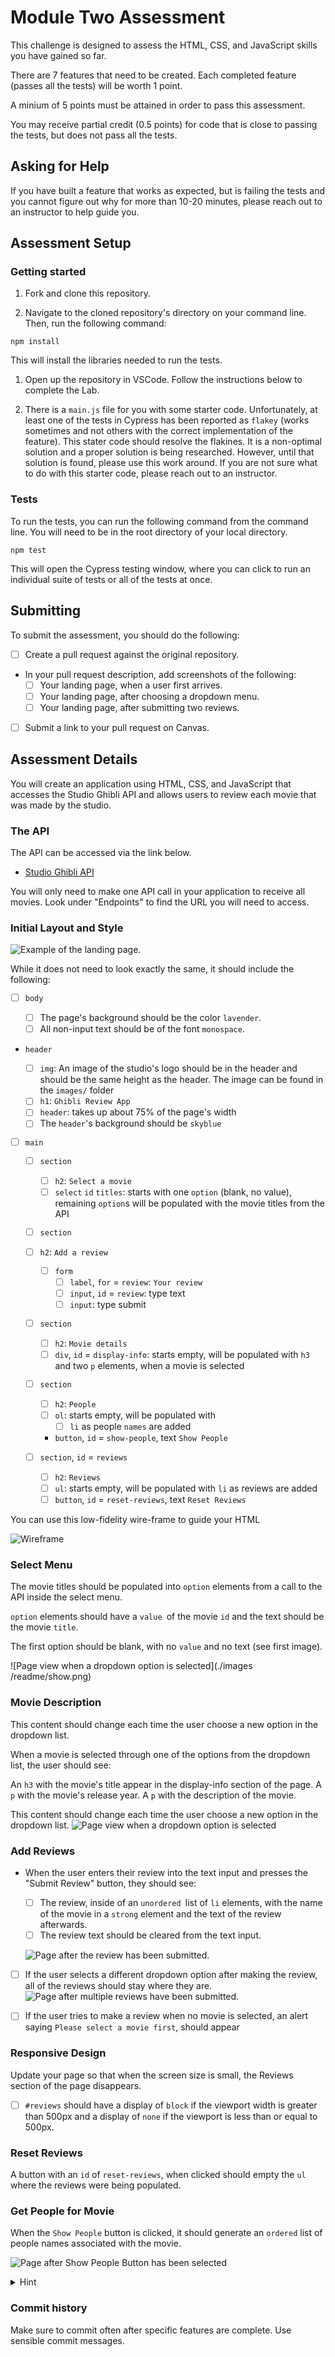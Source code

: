 # Module Two Assessment

This challenge is designed to assess the HTML, CSS, and JavaScript skills you have gained so far.

There are 7 features that need to be created. Each completed feature (passes all the tests) will be worth 1 point.

A minium of 5 points must be attained in order to pass this assessment.

You may receive partial credit (0.5 points) for code that is close to passing the tests, but does not pass all the tests.

## Asking for Help

If you have built a feature that works as expected, but is failing the tests and you cannot figure out why for more than 10-20 minutes, please reach out to an instructor to help guide you. 

## Assessment Setup

### Getting started

1. Fork and clone this repository.

1. Navigate to the cloned repository's directory on your command line. Then, run the following command:

```
npm install
```

This will install the libraries needed to run the tests.

1. Open up the repository in VSCode. Follow the instructions below to complete the Lab.


1. There is a `main.js` file for you with some starter code. Unfortunately, at least one of the tests in Cypress has been reported as `flakey` (works sometimes and not others with the correct implementation of the feature). This  stater code should resolve the flakines. It is a non-optimal solution and a proper solution is being researched. However, until that solution is found, please use this work around. If you are not sure what to do with this starter code, please reach out to an instructor. 

### Tests

To run the tests, you can run the following command from the command line. You will need to be in the root directory of your local directory.

```
npm test
```

This will open the Cypress testing window, where you can click to run an individual suite of tests or all of the tests at once.

## Submitting

To submit the assessment, you should do the following:

- [ ] Create a pull request against the original repository.
- In your pull request description, add screenshots of the following:
  - [ ] Your landing page, when a user first arrives.
  - [ ] Your landing page, after choosing a dropdown menu.
  - [ ] Your landing page, after submitting two reviews.
- [ ] Submit a link to your pull request on Canvas.

## Assessment Details

You will create an application using HTML, CSS, and JavaScript that accesses the Studio Ghibli API and allows users to review each movie that was made by the studio.

### The API

The API can be accessed via the link below.

- [Studio Ghibli API](https://resource-ghibli-api.onrender.com/)

You will only need to make one API call in your application to receive all movies. Look under "Endpoints" to find the URL you will need to access.

### Initial Layout and Style

![Example of the landing page.](./images/readme/ghibli-landing.png)

While it does not need to look exactly the same, it should include the following:

- [ ] `body`

  - [ ] The page's background should be the color `lavender`.
  - [ ] All non-input text should be of the font `monospace`.

- `header`

  - [ ] `img`: An image of the studio's logo should be in the header and should be the same height as the header. The image can be found in the `images/` folder
  - [ ] `h1`: `Ghibli Review App`
  - [ ] `header`: takes up about 75% of the page's width
  - [ ] The `header`'s background should be `skyblue`

- [ ] `main`

  - [ ] `section`
    - [ ] `h2`: `Select a movie`
    - [ ] `select` `id` `titles`: starts with one `option` (blank, no value), remaining `option`s will be populated with the movie titles from the API
  - [ ] `section`
  - [ ] `h2`: `Add a review`
    - [ ] `form`
      - [ ] `label`, `for` = `review`: `Your review`
      - [ ] `input`, `id` = `review`: type text
      - [ ] `input`: type submit
  - [ ] `section`

    - [ ] `h2`: `Movie details`
    - [ ] `div`, `id` = `display-info`: starts empty, will be populated with `h3` and two `p` elements, when a movie is selected

  - [ ] `section`
    - [ ] `h2`: `People`
    - [ ] `ol`: starts empty, will be populated with
      - [ ] `li` as people `names` are added
    - `button`, `id` = `show-people`, text `Show People`
  - [ ] `section`, `id` = `reviews`
    - [ ] `h2`: `Reviews`
    - [ ] `ul`: starts empty, will be populated with `li` as reviews are added
    - [ ] `button`, `id` = `reset-reviews`, text `Reset Reviews`

You can use this low-fidelity wire-frame to guide your HTML

![Wireframe](./images/readme/ghibli-extended-wireframe.png)

### Select Menu

The movie titles should be populated into `option` elements from a call to the API inside the select menu.

`option` elements should have a `value `of the movie `id` and the text should be the movie `title`.

The first option should be blank, with no `value` and no text (see first image).

![Page view when a dropdown option is selected](./images
/readme/show.png)

### Movie Description

This content should change each time the user choose a new option in the dropdown list.

When a movie is selected through one of the options from the dropdown list, the user should see:

An `h3` with the movie's title appear in the display-info section of the page.
A `p` with the movie's release year.
A `p` with the description of the movie.

This content should change each time the user choose a new option in the dropdown list.
![Page view when a dropdown option is selected](./images/readme/show.png)

### Add Reviews

- When the user enters their review into the text input and presses the "Submit Review" button, they should see:

  - [ ] The review, inside of an `unordered `list of `li` elements, with the name of the movie in a `strong` element and the text of the review afterwards.
  - [ ] The review text should be cleared from the text input.

  ![Page after the review has been submitted.](./images/readme/submit-review.png)

- [ ] If the user selects a different dropdown option after making the review, all of the reviews should stay where they are.
      ![Page after multiple reviews have been submitted.](./images/readme/multi-review.png)

- [ ] If the user tries to make a review when no movie is selected, an alert saying `Please select a movie first`, should appear

### Responsive Design

Update your page so that when the screen size is small, the Reviews section of the page disappears.

- [ ] `#reviews` should have a display of `block` if the viewport width is greater than 500px and a display of `none` if the viewport is less than or equal to 500px.

### Reset Reviews

A button with an `id` of `reset-reviews`, when clicked should empty the `ul` where the reviews were being populated.

### Get People for Movie

When the `Show People` button is clicked, it should generate an `ordered` list of people names associated with the movie.

![Page after Show People Button has been selected](./images/readme/ghibli-people.png)

<details><summary>Hint</summary>

Look at the `/people` endpoint of the API.

You want to select the people who have the same movie `id` as the selected `movie`.

</details>

### Commit history

Make sure to commit often after specific features are complete. Use sensible commit messages.
